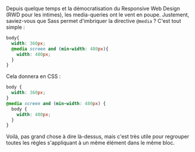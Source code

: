 Depuis quelque temps et la démocratisation du Responsive Web Design (RWD pour les intimes), les media-queries ont le vent en poupe. Justement, saviez-vous que Sass permet d'imbriquer la directive `@media` ? C'est tout simple :
```scss hl_lines="3"
body{
  width: 360px;
  @media screen and (min-width: 480px){
    width: 480px;
  }
}
```
Cela donnera en CSS :
```css
body {
  width: 360px;
}
@media screen and (min-width: 480px) {
  body {
    width: 480px;
  }
}
```

Voilà, pas grand chose à dire là-dessus, mais c'est très utile pour regrouper toutes les règles s'appliquant à un même élément dans le même bloc.
